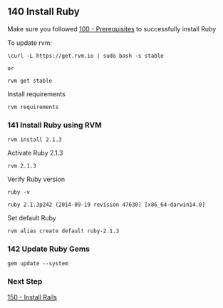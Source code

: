 ## 140 Install Ruby

Make sure you followed [100 - Prerequisites](https://github.com/remomueller/documentation/tree/master/macosx/100-prerequisites.md) to successfully install Ruby

To update rvm:

```
\curl -L https://get.rvm.io | sudo bash -s stable

or

rvm get stable
```

Install requirements

```
rvm requirements
```

### 141 Install Ruby using RVM

```
rvm install 2.1.3
```

Activate Ruby 2.1.3

```
rvm 2.1.3
```

Verify Ruby version

```
ruby -v
```

```console
ruby 2.1.3p242 (2014-09-19 revision 47630) [x86_64-darwin14.0]
```

Set default Ruby

```
rvm alias create default ruby-2.1.3
```

### 142 Update Ruby Gems

```
gem update --system
```

### Next Step

[150 - Install Rails](https://github.com/remomueller/documentation/tree/master/macosx/150-rails.md)
